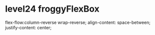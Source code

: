 # level24 froggyFlexBox

   flex-flow:column-reverse wrap-reverse;
  align-content: space-between;
  justify-content: center;
